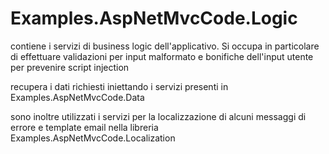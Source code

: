 # Examples.AspNetMvcCode.Logic

contiene i servizi di business logic dell'applicativo.
Si occupa in particolare di effettuare validazioni per input malformato e bonifiche dell'input utente per prevenire script injection

recupera i dati richiesti iniettando i servizi presenti in Examples.AspNetMvcCode.Data

sono inoltre utilizzati i servizi per la localizzazione di alcuni messaggi di errore e template email nella libreria Examples.AspNetMvcCode.Localization